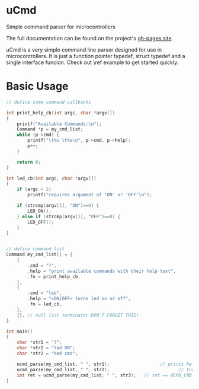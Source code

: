 # uCmd
Simple command parser for microcontrollers

The full documentation can be found on the project's
[gh-pages site](http://thefekete.github.io/uCmd/).

uCmd is a very simple command line parser designed for use in
microcontrollers. It is just a function pointer typedef, struct typedef and
a single interface funcion. Check out \ref example to get started quickly.

# Basic Usage
```c
// define some command callbacks

int print_help_cb(int argc, char *argv[])
{
    printf("Available Commands:\n");
    Command *p = my_cmd_list;
    while (p->cmd) {
        printf("\t%s \t%s\n", p->cmd, p->help);
        p++;
    }

    return 0;
}

int led_cb(int argc, char *argv[])
{
    if (argc < 2)
        printf("requires argument of 'ON' or 'OFF'\n");

    if (strcmp(argv[1], "ON")==0) {
        LED_ON();
    } else if (strcmp(argv[1], "OFF")==0) {
        LED_OFF();
    }
}


// define command list
Command my_cmd_list[] = {
    {
        .cmd = "?",
        .help = "print available commands with their help text",
        .fn = print_help_cb,
    },
    {
        .cmd = "led",
        .help = "<ON|OFF> turns led on or off",
        .fn = led_cb,
    },
    {}, // null list terminator DON'T FORGET THIS!
}

int main()
{
    char *str1 = "?";
    char *str2 = "led ON";
    char *str2 = "bad cmd";

    ucmd_parse(my_cmd_list, " ", str1);                   // prints help message
    ucmd_parse(my_cmd_list, " ", str2);                          // turns led on
    int ret = ucmd_parse(my_cmd_list, " ", str3);   // ret == UCMD_CMD_NOT_FOUND
}
```
